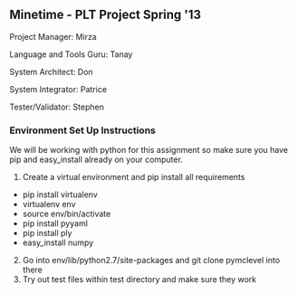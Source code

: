 ## Minetime - PLT Project Spring '13 ##

Project Manager:            Mirza

Language and Tools Guru:    Tanay

System Architect:           Don

System Integrator:          Patrice

Tester/Validator:           Stephen

### Environment Set Up Instructions ###

We will be working with python for this assignment so make sure you have pip and easy_install already on your computer.

1. Create a virtual environment and pip install all requirements
  * pip install virtualenv
  * virtualenv env
  * source env/bin/activate
  * pip install pyyaml
  * pip install ply
  * easy_install numpy

2. Go into env/lib/python2.7/site-packages and git clone pymclevel into there
3. Try out test files within test directory and make sure they work
